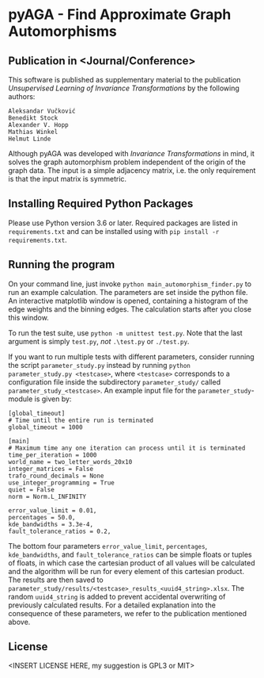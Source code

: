 pyAGA - Find Approximate Graph Automorphisms
============================================

## Publication in <Journal/Conference>
This software is published as supplementary material to the publication *Unsupervised Learning of Invariance Transformations*
<INSERT DOI HERE> by the following authors:

    Aleksandar Vučković
    Benedikt Stock
    Alexander V. Hopp
    Mathias Winkel
    Helmut Linde

Although pyAGA was developed with *Invariance Transformations* in mind, it solves the graph automorphism problem
independent of the origin of the graph data. The input is a simple adjacency matrix, i.e. the only requirement is that 
the input matrix is symmetric.


## Installing Required Python Packages
Please use Python version 3.6 or later.
Required packages are listed in `requirements.txt` and can be installed using with `pip install -r requirements.txt`.

## Running the program
On your command line, just invoke `python main_automorphism_finder.py` to run an example calculation. The
parameters are set inside the python file. An interactive matplotlib window is opened,
containing a histogram of the edge weights and the binning edges. The calculation starts after 
you close this window.

To run the test suite, use `python -m unittest test.py`. Note that the last argument is simply `test.py`, *not* 
`.\test.py` or `./test.py`.

If you want to run multiple tests with different parameters, consider running the script `parameter_study.py`
instead by running `python parameter_study.py <testcase>`, where `<testcase>` corresponds to a configuration
file inside the subdirectory `parameter_study/` called `parameter_study_<testcase>`. 
An example input file for the `parameter_study`-module is given by:

    [global_timeout]
    # Time until the entire run is terminated
    global_timeout = 1000
    
    [main]
    # Maximum time any one iteration can process until it is terminated
    time_per_iteration = 1000
    world_name = two_letter_words_20x10
    integer_matrices = False
    trafo_round_decimals = None
    use_integer_programming = True
    quiet = False
    norm = Norm.L_INFINITY
    
    error_value_limit = 0.01,
    percentages = 50.0,
    kde_bandwidths = 3.3e-4,
    fault_tolerance_ratios = 0.2,

The bottom four parameters `error_value_limit`, `percentages`, `kde_bandwidths`, and `fault_tolerance_ratios` can be
simple floats or tuples of floats, in which case the cartesian product of all values will be calculated and the algorithm will be run
for every element of this cartesian product. The results are then saved to 
`parameter_study/results/<testcase>_results_<uuid4_string>.xlsx`. The random
`uuid4_string` is added to prevent accidental overwriting of previously calculated results.
For a detailed explanation into the consequence of these parameters, we refer to the publication mentioned above.

## License
<INSERT LICENSE HERE, my suggestion is GPL3 or MIT>